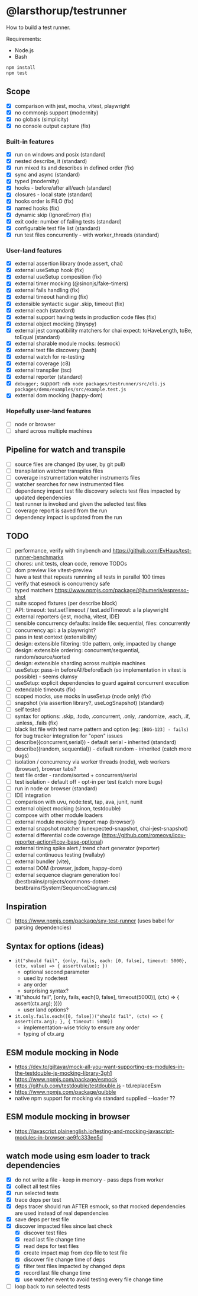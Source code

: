 # @larsthorup/testrunner

How to build a test runner.

Requirements:

- Node.js
- Bash

```bash
npm install
npm test
```

## Scope

- [x] comparison with jest, mocha, vitest, playwright
- [x] no commonjs support (modernity)
- [x] no globals (simplicity)
- [x] no console output capture (fix)

### Built-in features

- [x] run on windows and posix (standard)
- [x] nested describe, it (standard)
- [x] run mixed its and describes in defined order (fix)
- [x] sync and async (standard)
- [x] typed (modernity)
- [x] hooks - before/after all/each (standard)
- [x] closures - local state (standard)
- [x] hooks order is FILO (fix)
- [x] named hooks (fix)
- [x] dynamic skip (IgnoreError) (fix)
- [x] exit code: number of failing tests (standard)
- [x] configurable test file list (standard)
- [x] run test files concurrently - with worker_threads (standard)

### User-land features

- [x] external assertion library (node:assert, chai)
- [x] external useSetup hook (fix)
- [x] external useSetup composition (fix)
- [x] external timer mocking (@sinonjs/fake-timers)
- [x] external fails handling (fix)
- [x] external timeout handling (fix)
- [x] extensible syntactic sugar .skip, timeout (fix)
- [x] external each (standard)
- [x] external support having tests in production code files (fix)
- [x] external object mocking (tinyspy)
- [x] external jest compatibility matchers for chai expect: toHaveLength, toBe, toEqual (standard)
- [x] external sharable module mocks: (esmock)
- [x] external test file discovery (bash)
- [x] external watch for re-testing
- [x] external coverage (c8)
- [x] external transpiler (tsc)
- [x] external reporter (standard)
- [x] `debugger;` support: `ndb node packages/testrunner/src/cli.js packages/demo/examples/src/example.test.js`
- [x] external dom mocking (happy-dom)

### Hopefully user-land features

- [ ] node or browser
- [ ] shard across multiple machines

## Pipeline for watch and transpile

- [ ] source files are changed (by user, by git pull)
- [ ] transpilation watcher transpiles files
- [ ] coverage instrumentation watcher instruments files
- [ ] watcher searches for new instrumented files
- [ ] dependency impact test file discovery selects test files impacted by updated dependencies
- [ ] test runner is invoked and given the selected test files
- [ ] coverage report is saved from the run
- [ ] dependency impact is updated from the run

## TODO

- [ ] performance, verify with tinybench and https://github.com/EvHaus/test-runner-benchmarks
- [ ] chores: unit tests, clean code, remove TODOs
- [ ] dom preview like vitest-preview
- [ ] have a test that repeats runnning all tests in parallel 100 times
- [ ] verify that esmock is concurrency safe
- [ ] typed matchers https://www.npmjs.com/package/@humeris/espresso-shot
- [ ] suite scoped fixtures (per describe block)
- [ ] API: timeout: test.setTimeout / test.addTimeout: a la playwright
- [ ] external reporters (jest, mocha, vitest, IDE)
- [ ] sensible concurrency defaults: inside file: sequential, files: concurrently
- [ ] concurrency api: a la playwright?
- [ ] pass in test context (extensibility)
- [ ] design: extensible filtering: title pattern, only, impacted by change
- [ ] design: extensible ordering: concurrent/sequential, random/source/sorted
- [ ] design: extensible sharding across multiple machines
- [ ] useSetup: pass-in beforeAll/beforeEach (so implementation in vitest is possible) - seems clumsy
- [ ] useSetup: explicit dependencies to guard against concurrent execution
- [ ] extendable timeouts (fix)
- [ ] scoped mocks, use mocks in useSetup (node only) (fix)
- [ ] snapshot (via assertion library?, useLogSnapshot) (standard)
- [ ] self tested
- [ ] syntax for options: .skip, .todo, .concurrent, .only, .randomize, .each, .if, .unless, .fails (fix)
- [ ] black list file with test name pattern and option (eg: `[BUG-123] - fails`) for bug tracker integration for "open" issues
- [ ] describe({concurrent,serial}) - default serial - inherited (standard)
- [ ] describe({random, sequential}) - default random - inherited (catch more bugs)
- [ ] isolation / concurrency via worker threads (node), web workers (browser), browser tabs?
- [ ] test file order - random/sorted + concurrent/serial
- [ ] test isolation - default off - opt-in per test (catch more bugs)
- [ ] run in node or browser (standard)
- [ ] IDE integration
- [ ] comparison with uvu, node:test, tap, ava, junit, nunit
- [ ] external object mocking (sinon, testdouble)
- [ ] compose with other module loaders
- [ ] external module mocking (import map (browser))
- [ ] external snapshot matcher (unexpected-snapshot, chai-jest-snapshot)
- [ ] external differential code coverage (https://github.com/romeovs/lcov-reporter-action#lcov-base-optional)
- [ ] external timing spike alert / trend chart generator (reporter)
- [ ] external continuous testing (wallaby)
- [ ] external bundler (vite),
- [ ] external DOM (browser, jsdom, happy-dom)
- [ ] external sequence diagram generation tool (bestbrains/projects/commons-dotnet-bestbrains/System/SequenceDiagram.cs)

## Inspiration

- [ ] https://www.npmjs.com/package/sxy-test-runner (uses babel for parsing dependencies)

## Syntax for options (ideas)

- `it("should fail", {only, fails, each: [0, false], timeout: 5000}, (ctx, value) => { assert(value); })`
  - optional second parameter
  - used by node:test
  - any order
  - surprising syntax?
- `it("should fail", [only, fails, each[0, false], timeout(5000)], (ctx) => { assert(ctx.arg); })})
  - user land options?
- `it.only.fails.each([0, false])("should fail", (ctx) => { assert(ctx.arg); }, { timeout: 5000})`
  - implementation-wise tricky to ensure any order
  - typing of ctx.arg

## ESM module mocking in Node

- https://dev.to/giltayar/mock-all-you-want-supporting-es-modules-in-the-testdouble-js-mocking-library-3gh1
- https://www.npmjs.com/package/esmock
- https://github.com/testdouble/testdouble.js - td.replaceEsm
- https://www.npmjs.com/package/quibble
- native npm support for mocking via standard supplied --loader ??

## ESM module mocking in browser

- https://javascript.plainenglish.io/testing-and-mocking-javascript-modules-in-browser-ae9fc333ee5d

## watch mode using esm loader to track dependencies

- [x] do not write a file - keep in memory - pass deps from worker
- [x] collect all test files
- [x] run selected tests
- [x] trace deps per test
- [x] deps tracer should run AFTER esmock, so that mocked dependencies are used instead of real dependencies
- [x] save deps per test file
- [x] discover impacted files since last check
  - [x] discover test files
  - [x] read last file change time
  - [x] read deps for test files
  - [x] create impact map from dep file to test file
  - [x] discover file change time of deps
  - [x] filter test files impacted by changed deps
  - [x] record last file change time
  - [x] use watcher event to avoid testing every file change time
- [ ] loop back to run selected tests
